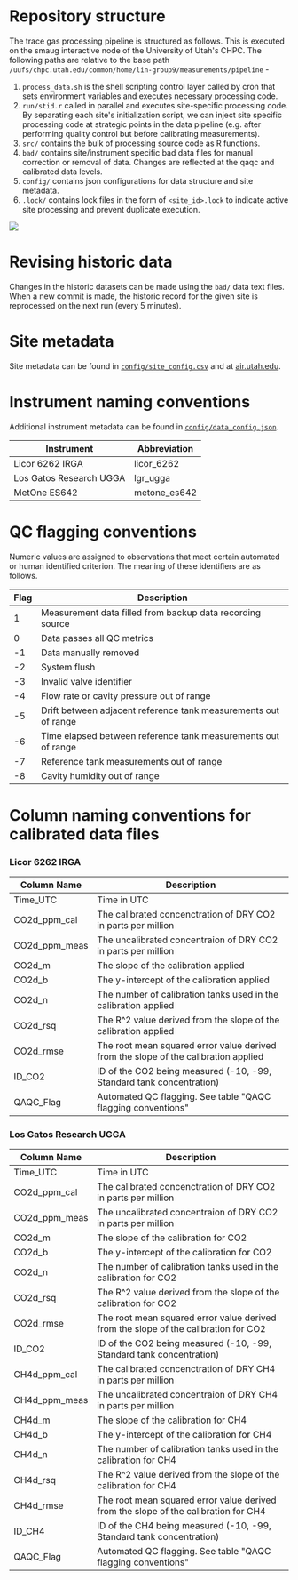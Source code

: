 # Repository structure

The trace gas processing pipeline is structured as follows. This is executed on the smaug interactive node of the University of Utah's CHPC. The following paths are relative to the base path `/uufs/chpc.utah.edu/common/home/lin-group9/measurements/pipeline` -

1. `process_data.sh` is the shell scripting control layer called by cron that sets environment variables and executes necessary processing code.
1. `run/stid.r` called in parallel and executes site-specific processing code. By separating each site's initialization script, we can inject site specific processing code at strategic points in the data pipeline (e.g. after performing quality control but before calibrating measurements).
1. `src/` contains the bulk of processing source code as R functions.
1. `bad/` contains site/instrument specific bad data files for manual correction or removal of data. Changes are reflected at the qaqc and calibrated data levels.
1. `config/` contains json configurations for data structure and site metadata.
1. `.lock/` contains lock files in the form of `<site_id>.lock` to indicate active site processing and prevent duplicate execution.

![](assets/workflow.png)

# Revising historic data

Changes in the historic datasets can be made using the `bad/` data text files. When a new commit is made, the historic record for the given site is reprocessed on the next run (every 5 minutes).

# Site metadata

Site metadata can be found in [`config/site_config.csv`](config/site_config.csv) and at [air.utah.edu](http://air.utah.edu).

# Instrument naming conventions

Additional instrument metadata can be found in [`config/data_config.json`](config/data_config.json).

| Instrument              | Abbreviation |
| ----------------------- | ------------ |
| Licor 6262 IRGA         | licor_6262   |
| Los Gatos Research UGGA | lgr_ugga     |
| MetOne ES642            | metone_es642 |

# QC flagging conventions

Numeric values are assigned to observations that meet certain automated or human identified criterion. The meaning of these identifiers are as follows.

| Flag | Description                                                     |
| ---- | --------------------------------------------------------------- |
| 1    | Measurement data filled from backup data recording source       |
| 0    | Data passes all QC metrics                                      |
| -1   | Data manually removed                                           |
| -2   | System flush                                                    |
| -3   | Invalid valve identifier                                        |
| -4   | Flow rate or cavity pressure out of range                       |
| -5   | Drift between adjacent reference tank measurements out of range |
| -6   | Time elapsed between reference tank measurements out of range   |
| -7   | Reference tank measurements out of range                        |
| -8   | Cavity humidity out of range                                    |

# Column naming conventions for calibrated data files

### Licor 6262 IRGA

| Column Name   | Description                                                                         |
| ------------- | ----------------------------------------------------------------------------------- |
| Time_UTC      | Time in UTC                                                                         |
| CO2d_ppm_cal  | The calibrated concenctration of DRY CO2 in parts per million                       |
| CO2d_ppm_meas | The uncalibrated concentraion of DRY CO2 in parts per million                       |
| CO2d_m        | The slope of the calibration applied                                                |
| CO2d_b        | The y-intercept of the calibration applied                                          |
| CO2d_n        | The number of calibration tanks used in the calibration applied                     |
| CO2d_rsq      | The R^2 value derived from the slope of the calibration applied                     |
| CO2d_rmse     | The root mean squared error value derived from the slope of the calibration applied |
| ID_CO2        | ID of the CO2 being measured (-10, -99, Standard tank concentration)                |
| QAQC_Flag     | Automated QC flagging. See table "QAQC flagging conventions"                        |

### Los Gatos Research UGGA

| Column Name   | Description                                                                         |
| ------------- | ----------------------------------------------------------------------------------- |
| Time_UTC      | Time in UTC                                                                         |
| CO2d_ppm_cal  | The calibrated concenctration of DRY CO2 in parts per million                       |
| CO2d_ppm_meas | The uncalibrated concentraion of DRY CO2 in parts per million                       |
| CO2d_m        | The slope of the calibration for CO2                                                |
| CO2d_b        | The y-intercept of the calibration for CO2                                          |
| CO2d_n        | The number of calibration tanks used in the calibration for CO2                     |
| CO2d_rsq      | The R^2 value derived from the slope of the calibration for CO2                     |
| CO2d_rmse     | The root mean squared error value derived from the slope of the calibration for CO2 |
| ID_CO2        | ID of the CO2 being measured (-10, -99, Standard tank concentration)                |
| CH4d_ppm_cal  | The calibrated concenctration of DRY CH4 in parts per million                       |
| CH4d_ppm_meas | The uncalibrated concentraion of DRY CH4 in parts per million                       |
| CH4d_m        | The slope of the calibration for CH4                                                |
| CH4d_b        | The y-intercept of the calibration for CH4                                          |
| CH4d_n        | The number of calibration tanks used in the calibration for CH4                     |
| CH4d_rsq      | The R^2 value derived from the slope of the calibration for CH4                     |
| CH4d_rmse     | The root mean squared error value derived from the slope of the calibration for CH4 |
| ID_CH4        | ID of the CH4 being measured (-10, -99, Standard tank concentration)                |
| QAQC_Flag     | Automated QC flagging. See table "QAQC flagging conventions"                        |
